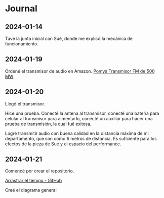 # Journal

## 2024-01-14

Tuve la junta inicial con Sué, donde me explicó la mecánica de funcionamiento.

## 2024-01-19

Ordené el transmisor de audio en Amazon. [Pomya Transmisor FM de 500 MW](https://www.amazon.com.mx/dp/B0CC2SCDXH)

## 2024-01-20

Llegó el transmisor.

Hice una prueba. Conecté la antena al transmisor, conecté una bateria para celular al transmisor para almentarlo, conecté un auxiliar para hacer una prueba de transmisión, la cual fué exitosa.

Logré transmitir audio con buena calidad en la distancia máxima de mi departamento, que son como 6 metros de distancia. Es suficiente para los efectos de la pieza de Sué y el espacio del performance.

## 2024-01-21

Comencé por crear el repositorio.

[Arrastrar el tiempo - GitHub](https://github.com/hugoescalpelo/arrastrar-el-tiempo)

Creé el diagrama general